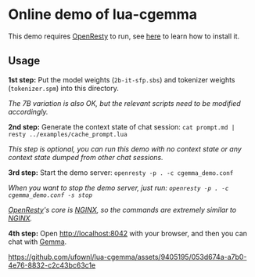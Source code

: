 # Online demo of lua-cgemma

This demo requires [OpenResty](https://openresty.org/) to run, see [here](https://openresty.org/en/installation.html) to learn how to install it.

## Usage

**1st step:** Put the model weights (`2b-it-sfp.sbs`) and tokenizer weights (`tokenizer.spm`) into this directory.

*The 7B variation is also OK, but the relevant scripts need to be modified accordingly.*

**2nd step:** Generate the context state of chat session: `cat prompt.md | resty ../examples/cache_prompt.lua`

*This step is optional, you can run this demo with no context state or any context state dumped from other chat sessions.*

**3rd step:** Start the demo server: `openresty -p . -c cgemma_demo.conf`

*When you want to stop the demo server, just run: `openresty -p . -c cgemma_demo.conf -s stop`*

*[OpenResty](https://openresty.org/)'s core is [NGINX](https://nginx.org/), so the commands are extremely similar to [NGINX](https://nginx.org/).*

**4th step:** Open [http://localhost:8042](http://localhost:8042) with your browser, and then you can chat with [Gemma](https://ai.google.dev/gemma).

https://github.com/ufownl/lua-cgemma/assets/9405195/053d674a-a7b0-4e76-8832-c2c43bc63c1e
